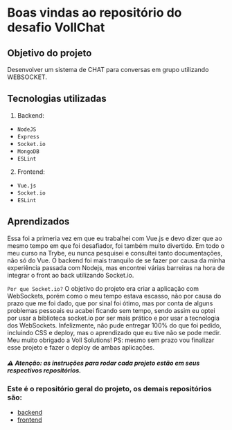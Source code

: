 # Boas vindas ao repositório do desafio VollChat

## Objetivo do projeto
Desenvolver um sistema de CHAT para conversas em grupo utilizando WEBSOCKET.

## Tecnologias utilizadas
1. Backend:
  * `NodeJS`
  * `Express`
  * `Socket.io`
  * `MongoDB`
  * `ESLint`
2. Frontend:
  * `Vue.js`
  * `Socket.io`
  * `ESLint`

## Aprendizados
Essa foi a primeria vez em que eu trabalhei com Vue.js e devo dizer que ao mesmo tempo em que foi desafiador, foi também muito divertido.
Em todo o meu curso na Trybe, eu nunca pesquisei e consultei tanto documentações, não só do Vue.
O backend foi mais tranquilo de se fazer por causa da minha experiência passada com Nodejs, mas encontrei várias barreiras na hora de integrar o front ao back utilizando Socket.io.

`Por que Socket.io?` O objetivo do projeto era criar a aplicação com WebSockets, porém como o meu tempo estava escasso, não por causa do prazo que me foi dado, que por sinal foi ótimo, mas por conta de alguns problemas pessoais eu acabei ficando sem tempo, sendo assim eu optei por usar a biblioteca socket.io por ser mais prático e por usar a tecnologia dos WebSockets.
Infelizmente, não pude entregar 100% do que foi pedido, incluindo CSS e deploy, mas o aprendizado que eu tive não se pode medir. Meu muito obrigado a Voll Solutions!
PS: mesmo sem prazo vou finalizar esse projeto e fazer o deploy de ambas aplicações.

##### ⚠️ Atenção: as instruções para rodar cada projeto estão em seus respectivos repositórios.

### Este é o repositório geral do projeto, os demais repositórios são:
  * [backend](https://github.com/alexandredamasceno/vollchat-backend)
  * [frontend](https://github.com/alexandredamasceno/vollchat-frontend)
